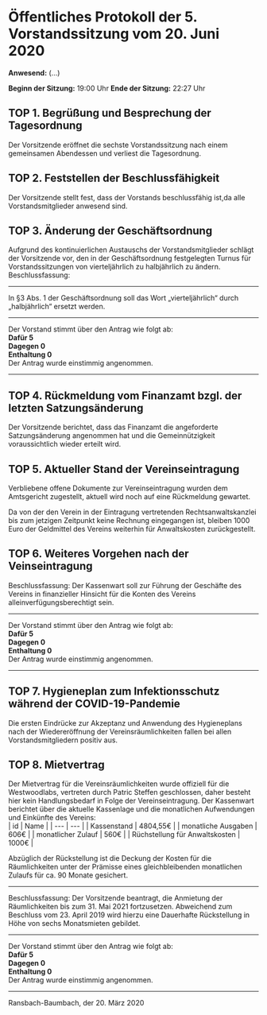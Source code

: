 Öffentliches Protokoll der 5. Vorstandssitzung vom 20. Juni 2020 
===================================================================

**Anwesend:** (...)

**Beginn der Sitzung:** 19:00 Uhr
**Ende der Sitzung:** 22:27 Uhr

## TOP 1. Begrüßung und Besprechung der Tagesordnung
Der Vorsitzende eröffnet die sechste Vorstandssitzung nach einem gemeinsamen
Abendessen und verliest die Tagesordnung.
## TOP 2. Feststellen der Beschlussfähigkeit
Der Vorsitzende stellt fest, dass der Vorstands beschlussfähig ist,da alle
Vorstandsmitglieder anwesend sind.
## TOP 3. Änderung der Geschäftsordnung 

Aufgrund des kontinuierlichen Austauschs der Vorstandsmitglieder schlägt der
Vorsitzende vor, den in der Geschäftsordnung festgelegten Turnus für
Vorstandssitzungen von vierteljährlich zu halbjährlich zu ändern. 
Beschlussfassung: 

---
In §3 Abs. 1 der Geschäftsordnung soll das Wort „vierteljährlich“
durch „halbjährlich“ ersetzt werden.

---
Der Vorstand stimmt über den Antrag wie folgt ab:  
**Dafür 5**  
**Dagegen 0**  
**Enthaltung 0**  
Der Antrag wurde einstimmig angenommen.

---
## TOP 4. Rückmeldung vom Finanzamt bzgl. der letzten Satzungsänderung 

Der Vorsitzende berichtet, dass das Finanzamt die angeforderte Satzungsänderung
angenommen hat und die Gemeinnützigkeit voraussichtlich wieder erteilt wird.


## TOP 5. Aktueller Stand der Vereinseintragung

Verbliebene offene Dokumente zur Vereinseintragung wurden dem Amtsgericht
zugestellt, aktuell wird noch auf eine Rückmeldung gewartet.

Da von der den Verein in der Eintragung vertretenden Rechtsanwaltskanzlei bis zum
jetzigen Zeitpunkt keine Rechnung eingegangen ist, bleiben 1000 Euro der
Geldmittel des Vereins weiterhin für Anwaltskosten zurückgestellt.


## TOP 6. Weiteres Vorgehen nach der Veinseintragung

Beschlussfassung: Der Kassenwart soll zur Führung der Geschäfte des Vereins in
finanzieller Hinsicht für die Konten des Vereins alleinverfügungsberechtigt sein.

---
Der Vorstand stimmt über den Antrag wie folgt ab:  
**Dafür 5**  
**Dagegen 0**  
**Enthaltung 0**  
Der Antrag wurde einstimmig angenommen.  

---
## TOP 7. Hygieneplan zum Infektionsschutz während der COVID-19-Pandemie

Die ersten Eindrücke zur Akzeptanz und Anwendung des Hygieneplans nach der
Wiedereröffnung der Vereinsräumlichkeiten fallen bei allen Vorstandsmitgliedern
positiv aus.


## TOP 8. Mietvertrag

Der Mietvertrag für die Vereinsräumlichkeiten wurde offiziell für die Westwoodlabs,
vertreten durch Patric Steffen geschlossen, daher besteht hier kein Handlungsbedarf
in Folge der Vereinseintragung.
Der Kassenwart berichtet über die aktuelle Kassenlage und die monatlichen
Aufwendungen und Einkünfte des Vereins:  
| id | Name | 
| --- | --- | 
| Kassenstand | 4804,55€ | 
| monatliche Ausgaben | 606€ | 
| monatlicher Zulauf | 560€ | 
| Rüchstellung für Anwaltskosten | 1000€ | 

Abzüglich der Rückstellung ist die Deckung der Kosten für die Räumlichkeiten unter
der Prämisse eines gleichbleibenden monatlichen Zulaufs für ca. 90 Monate
gesichert.  
  
---
Beschlussfassung: Der Vorsitzende beantragt, die Anmietung der Räumlichkeiten bis
zum 31. Mai 2021 fortzusetzen. Abweichend zum Beschluss vom 23. April 2019 wird
hierzu eine Dauerhafte Rückstellung in Höhe von sechs Monatsmieten gebildet.


---
Der Vorstand stimmt über den Antrag wie folgt ab:  
**Dafür 5**  
**Dagegen 0**  
**Enthaltung 0**  
Der Antrag wurde einstimmig angenommen.  

---

Ransbach-Baumbach, der 20. März 2020